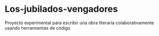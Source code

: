 Los-jubilados-vengadores
========================

Proyecto experimental para escribir una obra literaria colaborativamente usando herramientas de código 
